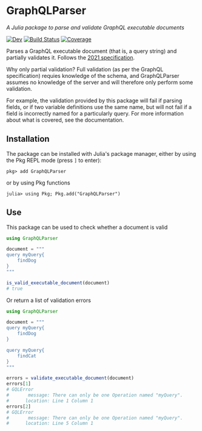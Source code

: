 # GraphQLParser

*A Julia package to parse and validate GraphQL executable documents*

[![Dev](https://img.shields.io/badge/docs-dev-blue.svg)](https://mmiller-max.github.io/GraphQLParser.jl/dev)
[![Build Status](https://github.com/mmiller-max/GraphQLParser.jl/actions/workflows/CI.yml/badge.svg?branch=main)](https://github.com/mmiller-max/GraphQLParser.jl/actions/workflows/CI.yml?query=branch%3Amain)
[![Coverage](https://codecov.io/gh/mmiller-max/GraphQLParser.jl/branch/main/graph/badge.svg)](https://codecov.io/gh/mmiller-max/GraphQLParser.jl)

Parses a GraphQL executable document (that is, a query string) and partially validates it. Follows the [2021 specification](https://spec.graphql.org/October2021).

Why only partial validation? Full validation (as per the GraphQL specification) requies knowledge of the schema, and GraphQLParser assumes no knowledge of the server and will therefore only perform some validation.

For example, the validation provided by this package will fail if parsing fields, or if two variable definitions use the same name, but will not fail if a field is incorrectly named for a particularly query.
For more information about what is covered, see the documentation.

## Installation

The package can be installed with Julia's package manager,
either by using the Pkg REPL mode (press `]` to enter):
```
pkg> add GraphQLParser
```
or by using Pkg functions
```julia-repl
julia> using Pkg; Pkg.add("GraphQLParser")
```

## Use

This package can be used to check whether a document is valid

```julia
using GraphQLParser

document = """
query myQuery{
    findDog
}
"""

is_valid_executable_document(document)
# true
```

Or return a list of validation errors

```julia
using GraphQLParser

document = """
query myQuery{
    findDog
}

query myQuery{
    findCat
}
"""

errors = validate_executable_document(document)
errors[1]
# GQLError
#       message: There can only be one Operation named "myQuery".
#      location: Line 1 Column 1
errors[2]
# GQLError
#       message: There can only be one Operation named "myQuery".
#      location: Line 5 Column 1
```